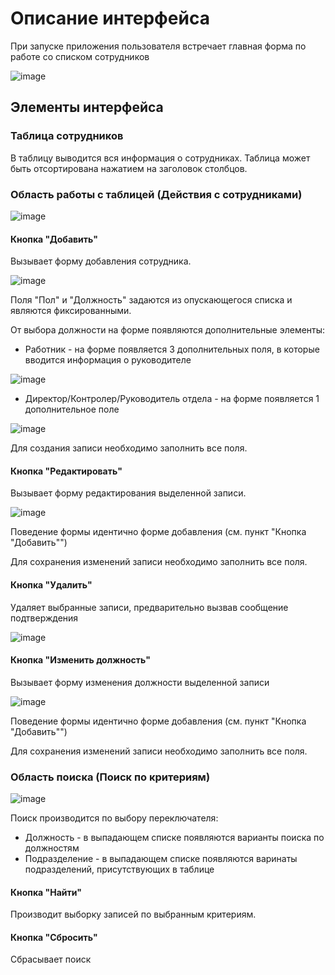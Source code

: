 # Описание интерфейса

При запуске приложения пользователя встречает главная форма по работе со спиcком сотрудников

![image](https://user-images.githubusercontent.com/57617013/172144937-6b69aec7-99a0-4eaf-b8e4-4bd59dffbc05.png)

## Элементы интерфейса

### Таблица сотрудников
В таблицу выводится вся информация о сотрудниках. Таблица может быть отсортирована нажатием на заголовок столбцов.

### Область работы с таблицей (Действия с  сотрудниками)

![image](https://user-images.githubusercontent.com/57617013/172148587-b1b1dde3-5069-4c35-9382-f4c4bb319d8e.png)

#### Кнопка "Добавить" 
Вызывает форму добавления сотрудника.

![image](https://user-images.githubusercontent.com/57617013/172150536-0c0abd0d-f526-40ac-9d20-1c43fae78e8e.png)

Поля "Пол" и "Должность" задаются из опускающегося списка и являются фиксированными.

От выбора должности на форме появляются дополнительные элементы:

- Работник - на форме появляется 3 дополнительных поля, в которые вводится информация о руководителе

![image](https://user-images.githubusercontent.com/57617013/172200989-68378f29-f370-48f5-9ce0-c79e9ab4bf03.png)

- Директор/Контролер/Руководитель отдела - на форме появляется 1 дополнительное поле

![image](https://user-images.githubusercontent.com/57617013/172202666-51ad88d7-80db-4456-8082-8deb6bd1b59e.png)

Для создания записи необходимо заполнить все поля.

#### Кнопка "Редактировать"
Вызывает форму редактирования выделенной записи.

![image](https://user-images.githubusercontent.com/57617013/172203755-6daef42a-febb-4094-a85e-09568864244e.png)

Поведение формы идентично форме добавления (см. пункт "Кнопка "Добавить"")

Для сохранения изменений записи необходимо заполнить все поля.
#### Кнопка "Удалить"

Удаляет выбранные записи, предварительно вызвав сообщение подтверждения

![image](https://user-images.githubusercontent.com/57617013/172204783-3e5a58a9-91bc-4f50-8637-a0ff7dffeedf.png)

#### Кнопка "Изменить должность"
      
Вызывает форму изменения должности выделенной записи
 
 ![image](https://user-images.githubusercontent.com/57617013/172205039-58c5b412-e4d9-4708-8e1a-66e2f7015e90.png)
 
 Поведение формы идентично форме добавления (см. пункт "Кнопка "Добавить"")

Для сохранения изменений записи необходимо заполнить все поля.

### Область поиска (Поиск по критериям)

![image](https://user-images.githubusercontent.com/57617013/172205662-bedeebc4-b416-4e4a-a5a4-d8c8102a9a7f.png)

Поиск производится по выбору переключателя:
- Должность - в выпадающем списке появляются варианты поиска по должностям
- Подразделение - в выпадающем списке появляются варинаты подразделений, присутствующих в таблице

#### Кнопка "Найти"

Производит выборку записей по выбранным критериям.

#### Кнопка "Сбросить"

Сбрасывает поиск
